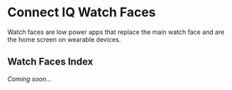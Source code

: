 # Connect IQ Watch Faces
Watch faces are low power apps that replace the main watch face and are the home screen on wearable devices.

## Watch Faces Index
_Coming soon..._
